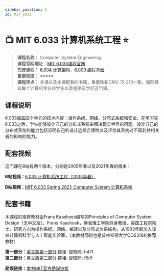 ```yaml
---
sidebar_position: 2
id: MIT_6033 
---
```


# 📺  MIT 6.033 计算机系统工程 ⭐️

>**课程名称：** Computer System Engineering      
**课程官网地址：**[MIT 6.033课程官网](http://web.mit.edu/6.033/www/)  
**先修课程：** [6.004	计算架构](https://hackway.org/docs/cs/sophomore/system/cs6004)、[6.009 编程基础](https://hackway.org/docs/cs/freshman/first/cs6009)    
**重要程度：** ※※※※※  
**课程评点：** 本课以及本课配套的书籍，重要性和CMU 15-213一致，强烈建议每个计算机专业的学生以及程序员学好这门课。

## 课程说明
6.033涵盖四个单元的技术内容：操作系统、网络、分布式系统和安全。在学习完6.033之后，学生能够设计自己的分布式系统来解决现实世界的问题。设计自己的分布式系统的能力包括证明自己的设计选择合理性以及评估其系统对不同利益相关者的影响的能力。


## 配套视频
这门课在B站有两个版本，分别是2005年春以及2021年春的版本：  

**B站视频：**[6.033 计算机系统工程（2005年春）](https://www.bilibili.com/video/BV197411s7AU)

**B站视频：**[MIT 6.033 Spring 2021: Computer System 计算机系统](https://www.bilibili.com/video/BV12T4y1R78D)


## 配套书籍
本课程的推荐教材由Frans Kaashoek编写的Principles of Computer System Design（无中文版）。Frans Kaashoek，麻省理工学院终身教授、美国工程院院士，研究方向为操作系统、网络、编译以及分布式体系结构，从1993年起加入该校计算机科学与人工智能实验室。（本教材同时也是普林斯顿大学COS316的推荐教材）

**第一部分：**[英文版第一部分](https://pan.baidu.com/s/1TayZirfcD8035ucfoN_N9A)  链接:  提取码: h47f     
**第二部分：**[英文版第二部分](https://pan.baidu.com/s/1qDk-Z1NO_z35q35VR52c6Q) 链接:  提取码: f5r9   

**勘误链接：**[本书MIT官方勘误链接](https://ocw.mit.edu/courses/res-6-004-principles-of-computer-system-design-an-introduction-spring-2009/pages/online-textbook/)
